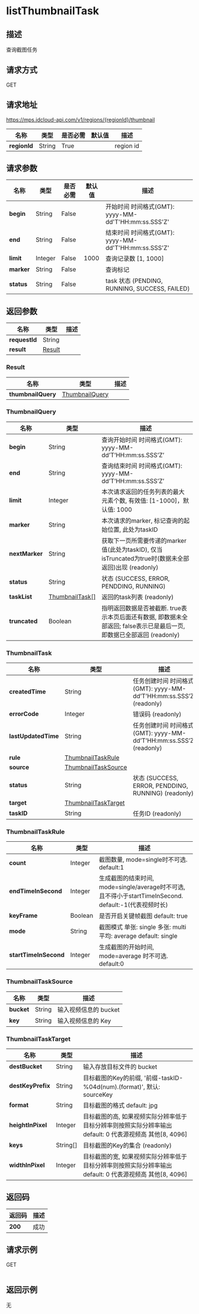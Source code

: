 # listThumbnailTask


## 描述
查询截图任务

## 请求方式
GET

## 请求地址
https://mps.jdcloud-api.com/v1/regions/{regionId}/thumbnail

|名称|类型|是否必需|默认值|描述|
|---|---|---|---|---|
|**regionId**|String|True||region id|

## 请求参数
|名称|类型|是否必需|默认值|描述|
|---|---|---|---|---|
|**begin**|String|False||开始时间 时间格式(GMT): yyyy-MM-dd'T'HH:mm:ss.SSS'Z'|
|**end**|String|False||结束时间 时间格式(GMT): yyyy-MM-dd'T'HH:mm:ss.SSS'Z'|
|**limit**|Integer|False|1000|查询记录数 [1, 1000]|
|**marker**|String|False||查询标记|
|**status**|String|False||task 状态 (PENDING, RUNNING, SUCCESS, FAILED)|


## 返回参数
|名称|类型|描述|
|---|---|---|
|**requestId**|String||
|**result**|[Result](##Result)||


### <a name="Result">Result</a>
|名称|类型|描述|
|---|---|---|
|**thumbnailQuery**|[ThumbnailQuery](##ThumbnailQuery)||
### <a name="ThumbnailQuery">ThumbnailQuery</a>
|名称|类型|描述|
|---|---|---|
|**begin**|String|查询开始时间 时间格式(GMT): yyyy-MM-dd’T’HH:mm:ss.SSS’Z’|
|**end**|String|查询结束时间 时间格式(GMT): yyyy-MM-dd’T’HH:mm:ss.SSS’Z’|
|**limit**|Integer|本次请求返回的任务列表的最大元素个数, 有效值: [1-1000]，默认值: 1000|
|**marker**|String|本次请求的marker, 标记查询的起始位置, 此处为taskID|
|**nextMarker**|String|获取下一页所需要传递的marker值(此处为taskID), 仅当isTruncated为true时(数据未全部返回)出现 (readonly)|
|**status**|String|状态 (SUCCESS, ERROR, PENDDING, RUNNING)|
|**taskList**|[ThumbnailTask[]](##ThumbnailTask)|返回的task列表 (readonly)|
|**truncated**|Boolean|指明返回数据是否被截断. true表示本页后面还有数据, 即数据未全部返回; false表示已是最后一页, 即数据已全部返回 (readonly)|
### <a name="ThumbnailTask">ThumbnailTask</a>
|名称|类型|描述|
|---|---|---|
|**createdTime**|String|任务创建时间 时间格式(GMT): yyyy-MM-dd’T’HH:mm:ss.SSS’Z’  (readonly)|
|**errorCode**|Integer|错误码 (readonly)|
|**lastUpdatedTime**|String|任务创建时间 时间格式(GMT): yyyy-MM-dd’T’HH:mm:ss.SSS’Z’  (readonly)|
|**rule**|[ThumbnailTaskRule](##ThumbnailTaskRule)||
|**source**|[ThumbnailTaskSource](##ThumbnailTaskSource)||
|**status**|String|状态 (SUCCESS, ERROR, PENDDING, RUNNING) (readonly)|
|**target**|[ThumbnailTaskTarget](##ThumbnailTaskTarget)||
|**taskID**|String|任务ID (readonly)|
### <a name="ThumbnailTaskRule">ThumbnailTaskRule</a>
|名称|类型|描述|
|---|---|---|
|**count**|Integer|截图数量, mode=single时不可选. default:1|
|**endTimeInSecond**|Integer|生成截图的结束时间, mode=single/average时不可选, 且不得小于startTimeInSecond. default:-1(代表视频时长)|
|**keyFrame**|Boolean|是否开启关键帧截图 default: true|
|**mode**|String|截图模式 单张: single 多张: multi 平均: average default: single|
|**startTimeInSecond**|Integer|生成截图的开始时间, mode=average 时不可选. default:0|
### <a name="ThumbnailTaskSource">ThumbnailTaskSource</a>
|名称|类型|描述|
|---|---|---|
|**bucket**|String|输入视频信息的 bucket|
|**key**|String|输入视频信息的 Key|
### <a name="ThumbnailTaskTarget">ThumbnailTaskTarget</a>
|名称|类型|描述|
|---|---|---|
|**destBucket**|String|输入存放目标文件的 bucket|
|**destKeyPrefix**|String|目标截图的Key的前缀, '前缀-taskID-%04d(num).(format)', 默认: sourceKey|
|**format**|String|目标截图的格式 default: jpg|
|**heightInPixel**|Integer|目标截图的高, 如果视频实际分辨率低于目标分辨率则按照实际分辨率输出 default: 0 代表源视频高 其他[8, 4096]|
|**keys**|String[]|目标截图的Key的集合 (readonly)|
|**widthInPixel**|Integer|目标截图的宽, 如果视频实际分辨率低于目标分辨率则按照实际分辨率输出 default: 0 代表源视频高 其他[8, 4096]|

## 返回码
|返回码|描述|
|---|---|
|**200**|成功|

## 请求示例
GET
```

```

## 返回示例
无
